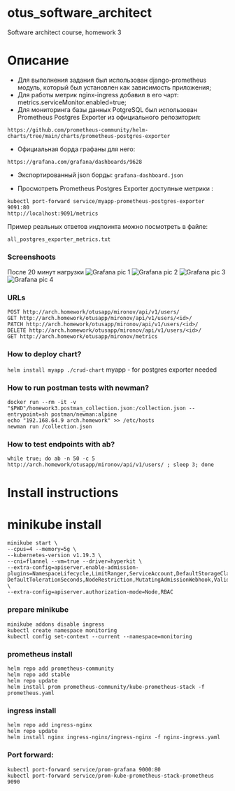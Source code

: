 # otus_software_architect
Software architect course, homework 3


# Описание
* Для выполнения задания был использован django-prometheus модуль, который был установлен как зависимость приложения;
* Для работы метрик nginx-ingress добавил в его чарт: metrics.serviceMonitor.enabled=true;
* Для мониторинга базы данных PotgreSQL был использован Prometheus Postgres Exporter из официального репозитория:
```
https://github.com/prometheus-community/helm-charts/tree/main/charts/prometheus-postgres-exporter
```
* Официальная борда графаны для него:
```
https://grafana.com/grafana/dashboards/9628
```
* Экспортированный json борды:
```grafana-dashboard.json```
  
* Просмотреть Prometheus Postgres Exporter доступные метрики :
```
kubectl port-forward service/myapp-prometheus-postgres-exporter 9091:80
http://localhost:9091/metrics
```
Пример реальных ответов индпоинта можно посмотреть в файле:
```
all_postgres_exporter_metrics.txt
```

### Screenshoots
После 20 минут нагрузки
![Grafana pic 1](pics/grafana1.png)
![Grafana pic 2](pics/grafana2.png)
![Grafana pic 3](pics/grafana3.png)
![Grafana pic 4](pics/grafana4.png)

### URLs

```
POST http://arch.homework/otusapp/mironov/api/v1/users/
GET http://arch.homework/otusapp/mironov/api/v1/users/<id>/
PATCH http://arch.homework/otusapp/mironov/api/v1/users/<id>/
DELETE http://arch.homework/otusapp/mironov/api/v1/users/<id>/
GET http://arch.homework/otusapp/mironov/metrics
```

### How to deploy chart?

```helm install myapp ./crud-chart```
myapp - for postgres exporter needed

### How to run postman tests with newman?
```
docker run --rm -it -v "$PWD"/homework3.postman_collection.json:/collection.json --entrypoint=sh postman/newman:alpine
echo "192.168.64.9 arch.homework" >> /etc/hosts
newman run /collection.json
```

### How to test endpoints with ab?
```
while true; do ab -n 50 -c 5 http://arch.homework/otusapp/mironov/api/v1/users/ ; sleep 3; done
```

# Install instructions

# minikube install
```shell script
minikube start \
--cpus=4 --memory=5g \
--kubernetes-version v1.19.3 \
--cni=flannel --vm=true --driver=hyperkit \
--extra-config=apiserver.enable-admission-plugins=NamespaceLifecycle,LimitRanger,ServiceAccount,DefaultStorageClass,\
DefaultTolerationSeconds,NodeRestriction,MutatingAdmissionWebhook,ValidatingAdmissionWebhook,ResourceQuota,PodPreset \
--extra-config=apiserver.authorization-mode=Node,RBAC
```

### prepare minikube
```
minikube addons disable ingress
kubectl create namespace monitoring
kubectl config set-context --current --namespace=monitoring
```

### prometheus install
```
helm repo add prometheus-community 
helm repo add stable 
helm repo update
helm install prom prometheus-community/kube-prometheus-stack -f prometheus.yaml
```

### ingress install
```
helm repo add ingress-nginx 
helm repo update
helm install nginx ingress-nginx/ingress-nginx -f nginx-ingress.yaml
```

### Port forward:
```
kubectl port-forward service/prom-grafana 9000:80
kubectl port-forward service/prom-kube-prometheus-stack-prometheus 9090
```
